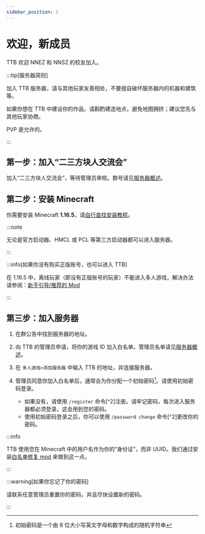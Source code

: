 ```yaml
---
sidebar_position: 1
---
```


# 欢迎，新成员

TTB 欢迎 NNEZ 和 NNSZ 的校友加入。

:::tip[服务器简则]

加入 TTB 服务器，请与其他玩家友善相处，不要擅自破坏服务器内的机器和建筑等。

如果你想在 TTB 中建设你的作品，请斟酌建造地点，避免地图拥挤；建议您先与其他玩家协商。

PVP 是允许的。

:::

## 第一步：加入“二三方块人交流会”

加入“二三方块人交流会”，等待管理员审核。群号请见[服务器概述](/docs/intro)。

## 第二步：安装 Minecraft

你需要安装 Minecraft **1.16.5**，请[自行查找安装教程](https://cn.bing.com/search?pglt=129&q=如何安装minecraft+java版)。

:::note

无论是官方启动器、HMCL 或 PCL 等第三方启动器都可以进入服务器。

:::

:::info[如果你没有购买正版账号，也可以进入 TTB]

在 1.16.5 中，离线玩家（即没有正版账号的玩家）不能进入多人游戏，解决办法请参阅：[新手引导/推荐的 Mod](/docs/guide/mod#mof-离线多人修正)

:::

## 第三步：加入服务器

1. 在群公告中找到服务器的地址。

2. 向 TTB 的管理员申请，将你的游戏 ID 加入白名单。管理员名单请见[服务器概述](/docs/intro/#管理员名单)。
3. 在 `多人游戏>添加服务器` 中输入 TTB 的地址，并连接服务器。
4. 管理员同意你加入白名单后，通常会为你分配一个初始密码[^1]。请使用初始密码登录。
   - 如果没有，请使用 `/register`  命令[^2]注册。请牢记密码，每次进入服务器都必须登录，这会用到您的密码。
   - 使用初始密码登录之后，你可以使用 `/password change` 命令[^2]更改你的密码。

[^1]: 初始密码是一个由 8 位大小写英文字母和数字构成的随机字符串
[^3]: 详见：[服务器 Mod 列表/LazyLogin](/docs/mod/lazylogin)

:::info

TTB 使用您在 Minecraft 中的用户名作为你的“身份证”，而非 UUID。我们通过安装[白名单修复 mod](/docs/mod/lazylogin) 来做到这一点。

:::

:::warning[如果你忘记了你的密码]

请联系任意管理员重置你的密码，并且尽快设置新的密码。

:::
